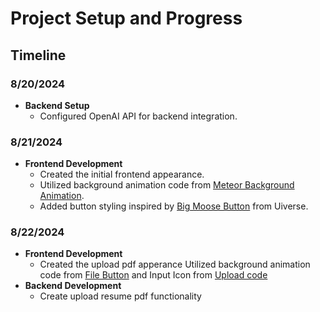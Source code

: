 # Project Setup and Progress

## Timeline

### 8/20/2024

- **Backend Setup**
  - Configured OpenAI API for backend integration.

### 8/21/2024

- **Frontend Development**
  - Created the initial frontend appearance.
  - Utilized background animation code from [Meteor Background Animation](https://codesandbox.io/p/sandbox/meteor-background-animation-v5o7zu?file=%2Fsrc%2FApp.js%3A19%2C24).
  - Added button styling inspired by [Big Moose Button](https://uiverse.io/barisdogansutcu/big-moose-69) from Uiverse.

### 8/22/2024

- **Frontend Development**
  - Created the upload pdf apperance Utilized background animation code from [File Button](https://uiverse.io/simontheonlyone/happy-baboon-60) and Input Icon from [Upload code](https://uiverse.io/Yaya12085/yellow-goat-62)
- **Backend Development**
  - Create upload resume pdf functionality
